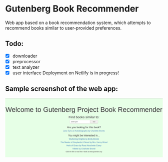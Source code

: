 # Gutenberg Book Recommender

Web app based on a book recommendation system, which attempts to recommend books similar to user-provided preferences. 

 [comment]: # (Visit Gutenberg Book Recommender at http://yvonnechen.dev/gutenberg.)

## Todo:
 - [x] downloader
 - [x] preprocessor
 - [x] text analyzer
 - [x] user interface
 Deployment on Netlify is in progress! 
 
## Sample screenshot of the web app:
![alt text](https://github.com/YvonneChenCS/book-recommender/blob/master/Screenshot.png)
